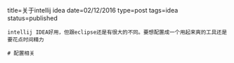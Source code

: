 title=关于intellij idea
date=02/12/2016
type=post
tags=idea
status=published
~~~~~~
intellij IDEA好用，但跟eclipse还是有很大的不同。要想配置成一个用起来爽的工具还是要花点时间精力

# 配置相关

